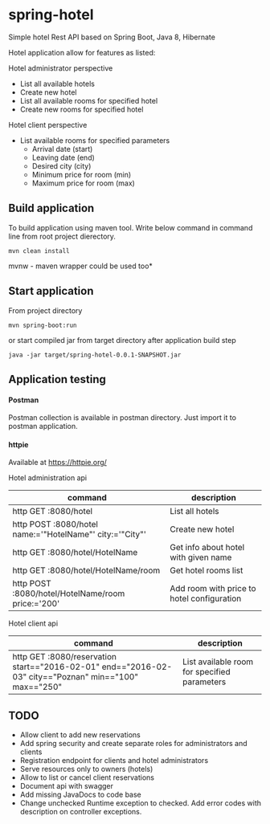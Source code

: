 # spring-hotel
Simple hotel Rest API based on Spring Boot, Java 8, Hibernate

Hotel application allow for features as listed:

Hotel administrator perspective

* List all available hotels
* Create new hotel
* List all available rooms for specified hotel
* Create new rooms for specified hotel

Hotel client perspective

* List available rooms for specified parameters
    * Arrival date (start)
    * Leaving date (end) 
    * Desired city (city)
    * Minimum price for room (min)
    * Maximum price for room (max)
    
## Build application

To build application using maven tool. Write below command in command line from root project dierectory.

    mvn clean install
mvnw - maven wrapper could be used too*

## Start application

From project directory

    mvn spring-boot:run
    
or start compiled jar from target directory after application build step

    java -jar target/spring-hotel-0.0.1-SNAPSHOT.jar

## Application testing

#### Postman

Postman collection is available in postman directory. Just import it to postman application.

#### httpie

Available at https://httpie.org/

Hotel administration api

command | description
--------|--------
http GET :8080/hotel | List all hotels
http POST :8080/hotel name:='"HotelName"' city:='"City"' | Create new hotel
http GET :8080/hotel/HotelName | Get info about hotel with given name
http GET :8080/hotel/HotelName/room | Get hotel rooms list
http POST :8080/hotel/HotelName/room price:='200' | Add room with price to hotel configuration
     
     
Hotel client api

command | description
----|----
http GET :8080/reservation start=="2016-02-01" end=="2016-02-03" city=="Poznan" min=="100" max=="250" | List available room for specified parameters |


## TODO

* Allow client to add new reservations
* Add spring security and create separate roles for administrators and clients
* Registration endpoint for clients and hotel administrators
* Serve resources only to owners (hotels)
* Allow to list or cancel client reservations
* Document api with swagger
* Add missing JavaDocs to code base
* Change unchecked Runtime exception to checked. Add error codes with description on controller exceptions.
